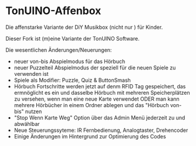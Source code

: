 # TonUINO-Affenbox
Die affenstarke Variante der DiY Musikbox (nicht nur ) für Kinder.

Dieser Fork ist (m)eine Variante der TonUINO Software.

Die wesentlichen Änderungen/Neuerungen:
- neuer von-bis Abspielmodus für das Hörbuch
- neuer Puzzelteil Abspielmodus der speziell für die neuen Spiele zu verwenden ist
- Spiele als Modifier: Puzzle, Quiz & ButtonSmash
- Hörbuch Fortschritte werden jetzt auf denm RFID Tag gespeichert, das ermnöglicht es ein und dasselbe Hörbuch mit mehreren Speicherplätzen zu versehen, wenn man eine neue Karte verwendet ODER man kann mehrere Hörbücher in einem Ordner ablegen und das "Hörbuch von-bis" nutzen
- "Stop Wenn Karte Weg" Option über das Admin Menü jederzeit zu und abwählbar
- Neue Steuerungssyteme: IR Fernbedienung, Analogtaster, Drehencoder
- Einige Änderungen im Hintergrund zur Optimierung des Codes
